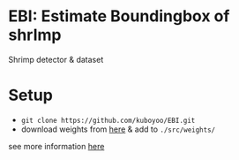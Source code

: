 # EBI: Estimate Boundingbox of shrImp
Shrimp detector &amp; dataset

# Setup
- `git clone https://github.com/kuboyoo/EBI.git`
- download weights from [here](https://drive.google.com/drive/folders/19Q-U7rg3Jd0hTHHW8wx6CIYtHPxLfeiE?usp=sharing) & add to `./src/weights/`

see more information [here](https://github.com/kuboyoo/EBI/blob/master/src/README.md)
